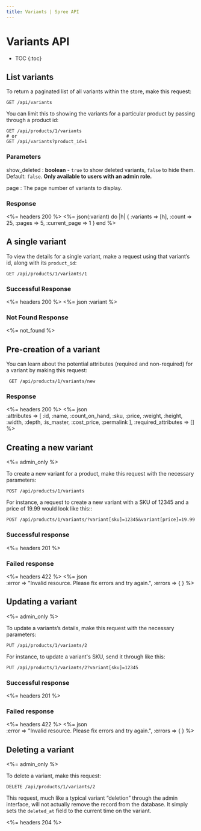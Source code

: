 ```yaml
---
title: Variants | Spree API
---
```


# Variants API

* TOC
{:toc}

## List variants

To return a paginated list of all variants within the store, make this request:

    GET /api/variants

You can limit this to showing the variants for a particular product by passing through a product id:

    GET /api/products/1/variants
    # or
    GET /api/variants?product_id=1

### Parameters

show\_deleted
: **boolean** - `true` to show deleted variants, `false` to hide them. Default: `false`. **Only available to users with an admin role.**

page
: The page number of variants to display.

### Response

<%= headers 200 %>
<%= json(:variant) do |h|
{ :variants => [h],
  :count => 25,
  :pages => 5,
  :current_page => 1 }
end %> 

## A single variant

To view the details for a single variant, make a request using that variant’s id, along with its `product_id`:

    GET /api/products/1/variants/1

### Successful Response

<%= headers 200 %>
<%= json :variant %>

### Not Found Response

<%= not_found %>

## Pre-creation of a variant

You can learn about the potential attributes (required and non-required) for a variant by making this request:

     GET /api/products/1/variants/new

### Response

<%= headers 200 %>
<%= json \
  :attributes => [
    :id, :name, :count_on_hand, :sku, :price, :weight, :height,
    :width, :depth, :is_master, :cost_price, :permalink
  ],
  :required_attributes => []
 %>

## Creating a new variant

<%= admin_only %>

To create a new variant for a product, make this request with the necessary parameters:

    POST /api/products/1/variants

For instance, a request to create a new variant with a SKU of 12345 and a price of 19.99 would look like this::

    POST /api/products/1/variants/?variant[sku]=12345&variant[price]=19.99

### Successful response

<%= headers 201 %>

### Failed response

<%= headers 422 %>
<%= json \
  :error => "Invalid resource. Please fix errors and try again.",
  :errors => {
  }
%>

## Updating a variant

<%= admin_only %>

To update a variants’s details, make this request with the necessary parameters:

    PUT /api/products/1/variants/2

For instance, to update a variant's SKU, send it through like this:

    PUT /api/products/1/variants/2?variant[sku]=12345

### Successful response

<%= headers 201 %>

### Failed response

<%= headers 422 %>
<%= json \
  :error => "Invalid resource. Please fix errors and try again.",
  :errors => {
  }
%>

## Deleting a variant

<%= admin_only %>

To delete a variant, make this request:

    DELETE /api/products/1/variants/2

This request, much like a typical variant “deletion” through the admin interface, will not actually remove the record from the database. It simply sets the `deleted_at` field to the current time on the variant.

<%= headers 204 %>

